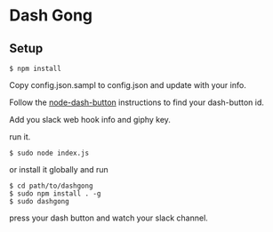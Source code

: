 # Dash Gong

## Setup

```
$ npm install
```

Copy config.json.sampl to config.json and update with your info.

Follow the [node-dash-button](https://github.com/hortinstein/node-dash-button) instructions to find your dash-button id.

Add you slack web hook info and giphy key.

run it.

```
$ sudo node index.js
```

or install it globally and run

```
$ cd path/to/dashgong
$ sudo npm install . -g
$ sudo dashgong
```

press your dash button and watch your slack channel.
